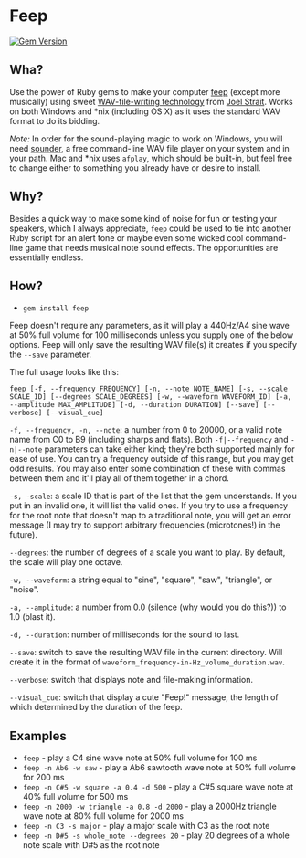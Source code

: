 # Feep
[![Gem Version](https://badge.fury.io/rb/feep.svg)](http://badge.fury.io/rb/feep)

## Wha?
Use the power of Ruby gems to make your computer [feep](http://dictionary.reference.com/browse/feep) (except more musically) using sweet [WAV-file-writing technology](http://wavefilegem.com) from [Joel Strait](https://github.com/jstrait). Works on both Windows and \*nix (including OS X) as it uses the standard WAV format to do its bidding.

_Note:_ In order for the sound-playing magic to work on Windows, you will need [sounder](http://www.elifulkerson.com/projects/commandline-wav-player.php), a free command-line WAV file player on your system and in your path. Mac and \*nix uses `afplay`, which should be built-in, but feel free to change either to something you already have or desire to install.

## Why?

Besides a quick way to make some kind of noise for fun or testing your speakers, which I always appreciate, `feep` could be used to tie into another Ruby script for an alert tone or maybe even some wicked cool command-line game that needs musical note sound effects. The opportunities are essentially endless.

## How?

* `gem install feep`

Feep doesn't require any parameters, as it will play a 440Hz/A4 sine wave at 50% full volume for 100 milliseconds unless you supply one of the below options. Feep will only save the resulting WAV file(s) it creates if you specify the `--save` parameter.

The full usage looks like this:

`feep [-f, --frequency FREQUENCY] [-n, --note NOTE_NAME] [-s, --scale SCALE_ID] [--degrees SCALE_DEGREES] [-w, --waveform WAVEFORM_ID] [-a, --amplitude MAX_AMPLITUDE] [-d, --duration DURATION] [--save] [--verbose] [--visual_cue]`

`-f, --frequency, -n, --note`: a number from 0 to 20000, or a valid note name from C0 to B9 (including sharps and flats). Both `-f|--frequency` and `-n|--note` parameters can take either kind; they're both supported mainly for ease of use. You can try a frequency outside of this range, but you may get odd results. You may also enter some combination of these with commas between them and it'll play all of them together in a chord.

`-s, -scale`: a scale ID that is part of the list that the gem understands. If you put in an invalid one, it will list the valid ones. If you try to use a frequency for the root note that doesn't map to a traditional note, you will get an error message (I may try to support arbitrary frequencies (microtones!) in the future).

`--degrees`: the number of degrees of a scale you want to play. By default, the scale will play one octave.

`-w, --waveform`: a string equal to "sine", "square", "saw", "triangle", or "noise".

`-a, --amplitude`: a number from 0.0 (silence (why would you do this?)) to 1.0 (blast it).

`-d, --duration`: number of milliseconds for the sound to last.

`--save`: switch to save the resulting WAV file in the current directory. Will create it in the format of `waveform_frequency-in-Hz_volume_duration.wav`.

`--verbose`: switch that displays note and file-making information.

`--visual_cue`: switch that display a cute "Feep!" message, the length of which determined by the duration of the feep.

## Examples

* `feep` - play a C4 sine wave note at 50% full volume for 100 ms
* `feep -n Ab6 -w saw` - play a Ab6 sawtooth wave note at 50% full volume for 200 ms
* `feep -n C#5 -w square -a 0.4 -d 500` - play a C#5 square wave note at 40% full volume for 500 ms
* `feep -n 2000 -w triangle -a 0.8 -d 2000` - play a 2000Hz triangle wave note at 80% full volume for 2000 ms
* `feep -n C3 -s major` - play a major scale with C3 as the root note
* `feep -n D#5 -s whole_note --degrees 20` - play 20 degrees of a whole note scale with D#5 as the root note
